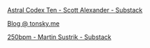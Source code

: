 ---
---




[Astral Codex Ten - Scott Alexander - Substack](https://www.astralcodexten.com/)

[Blog @ tonsky.me](https://tonsky.me/)

[250bpm - Martin Sustrik - Substack](https://250bpm.substack.com/)

